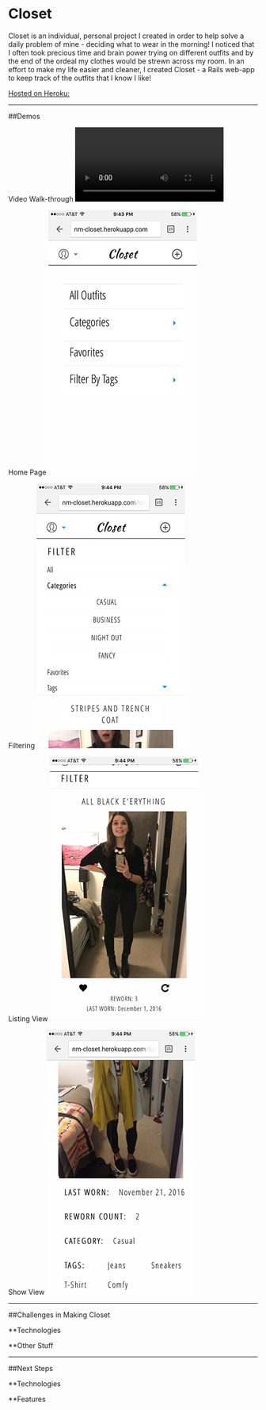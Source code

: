 **Closet**
==============

Closet is an individual, personal project I created in order to help solve a daily problem of mine - deciding what to wear in the morning! I noticed that I often took precious time and brain power trying on different outfits and by the end of the ordeal my clothes would be strewn across my room. In an effort to make my life easier and cleaner, I created Closet - a Rails web-app to keep track of the outfits that I know I like!

[Hosted on Heroku: ](http://nm-closet.herokuapp.com/) 

***

##Demos 

Video Walk-through
![Video Walk-through](/app/assets/images/markdown_demo/Closet-Demo.m4v)

Home Page
![Home Page](/app/assets/images/markdown_demo/IMG_0057.png)

Filtering
![Filtering](/app/assets/images/markdown_demo/IMG_0058.png)

Listing View
![Listing View](/app/assets/images/markdown_demo/IMG_0059.png)

Show View
![Show View](/app/assets/images/markdown_demo/IMG_0060.png)

***

##Challenges in Making Closet

**Technologies

**Other Stuff

***

##Next Steps

**Technologies

**Features
